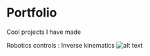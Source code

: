 # Portfolio
Cool projects I have made


Robotics controls : Inverse kinematics
![alt text](https://github.com/[Gucciimad]/[Portfolio]/blob/[master]/inv_kin.gif?raw=true)
